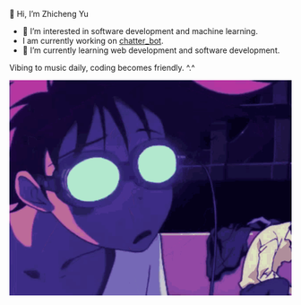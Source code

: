 👋 Hi, I’m Zhicheng Yu

- 👀 I’m interested in software development and machine learning.
- I am currently working on [chatter_bot](https://github.com/Zhichengu1/Chatbot).
- 🌱 I’m currently learning web development and software development.

Vibing to music daily, coding becomes friendly. ^.^

![%](https://github.com/Zhichengu1/Zhichengu1/blob/main/vibing-vibe.gif)
<!---
Zhichengu1/Zhichengu1 is a ✨ special ✨ repository because its `README.md` (this file) appears on your GitHub profile.
You can click the Preview link to take a look at your changes.
--->
